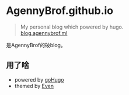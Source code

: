 # AgennyBrof.github.io
>My personal blog which powered by hugo.<br>
>[blog.agennybrof.ml](https://blog.agennybrof.ml)

是AgennyBrof的破blog。
## 用了啥
* powered by [goHugo](https://gohugo.io/)
* themed by [Even](https://themes.gohugo.io/hugo-theme-even)
